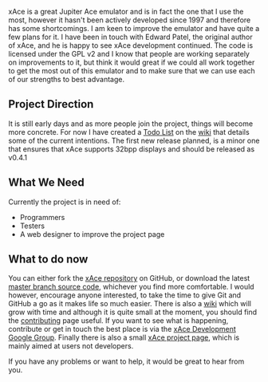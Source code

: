 xAce is a great Jupiter Ace emulator and is in fact the one that I use the most, however it hasn't been actively developed since 1997 and therefore has some shortcomings.  I am keen to improve the emulator and have quite a few plans for it.  I have been in touch with Edward Patel, the original author of xAce, and he is happy to see xAce development continued.   The code is licensed under the GPL v2 and I know that people are working separately on improvements to it, but think it would great if we could all work together to get the most out of this emulator and to make sure that we can use each of our strengths to best advantage.

<h2>Project Direction</h2>
It is still early days and as more people join the project, things will become more concrete.  For now I have created a
<a href="http://wiki.github.com/LawrenceWoodman/xAce/todo-list">Todo List</a> on the <a href="http://wiki.github.com/LawrenceWoodman/xAce/">wiki</a> that details some of the current intentions.
The first new release planned, is a minor one that ensures that xAce supports 32bpp displays and should be released as v0.4.1

<h2>What We Need</h2>

Currently the project is in need of:

* Programmers
* Testers
* A web designer to improve the project page

<h2>What to do now</h2>
You can either fork the <a href="http://github.com/LawrenceWoodman/xAce">xAce repository</a> on GitHub, or download the latest
<a href="http://github.com/LawrenceWoodman/xAce/archives/master">master branch source code</a>, whichever you find more comfortable.  I would however, encourage anyone interested, to take the time to give Git and GitHub a go as it makes life so much easier.  There is also a <a href="http://wiki.github.com/LawrenceWoodman/xAce/">wiki</a> which will grow with time and although it is quite small at the moment, you should find the
<a href="http://wiki.github.com/LawrenceWoodman/xAce/contributing">contributing</a> page useful.  If you want to see what is happening, contribute or
get in touch the best place is via the <a href="http://groups.google.com/group/xace-dev">xAce Development Google Group</a>.  Finally there is also a small <a href="http://lawrencewoodman.github.com/xAce/index.html">xAce project page</a>, which is mainly aimed at users not developers.

If you have any problems or want to help, it would be great to hear from you.
